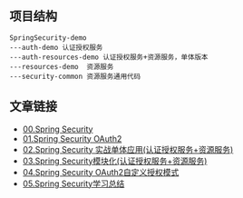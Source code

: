 ## 项目结构

```
SpringSecurity-demo
---auth-demo 认证授权服务
---auth-resources-demo 认证授权服务+资源服务，单体版本
---resources-demo  资源服务
---security-common 资源服务通用代码
```

## 文章链接

- [00.Spring Security](./docs/00.Spring%20Security.md)  
- [01.Spring Security OAuth2](./docs/01.Spring%20Security%20Oauth2.md)  
- [02.Spring Security 实战单体应用(认证授权服务+资源服务)](./docs/02.Spring%20Security%20实战单体应用(认证授权服务+资源服务).md)  
- [03.Spring Security模块化(认证授权服务+资源服务)](./docs/03.Spring%20Security模块化(认证授权服务+资源服务).md)  
- [04.Spring Security OAuth2自定义授权模式](./docs/04.Spring%20Security%20OAuth2自定义授权模式.md)  
- [05.Spring Security学习总结](./docs/05.Spring%20Security学习总结.md)  

